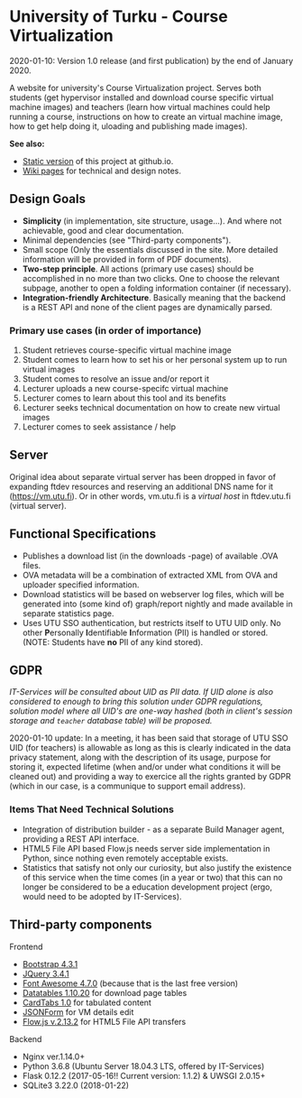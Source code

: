 # University of Turku - Course Virtualization

2020-01-10: Version 1.0 release (and first publication) by the end of January 2020.

A website for university's Course Virtualization project. Serves both students (get hypervisor installed and download course specific virtual machine images) and teachers (learn how virtual machines could help running a course, instructions on how to create an virtual machine image, how to get help doing it, uloading and publishing made images).

**See also:**

  * [Static version](https://jasata.github.io/utu-vm-site/html/) of this project at github.io.
  * [Wiki pages](https://github.com/Jasata/utu-vm-site/wiki) for technical and design notes.


## Design Goals

 - **Simplicity** (in implementation, site structure, usage...). And where not achievable, good and clear documentation.
 - Minimal dependencies (see "Third-party components").
 - Small scope (Only the essentials discussed in the site. More detailed information will be provided in form of PDF documents).
 - **Two-step principle**. All actions (primary use cases) should be accomplished in no more than two clicks. One to choose the relevant subpage, another to open a folding information container (if necessary).
 - **Integration-friendly Architecture**. Basically meaning that the backend is a REST API and none of the client pages are dynamically parsed.
 
### Primary use cases (in order of importance)
 1. Student retrieves course-specific virtual machine image
 2. Student comes to learn how to set his or her personal system up to run virtual images
 3. Student comes to resolve an issue and/or report it
 4. Lecturer uploads a new course-specifc virtual machine
 5. Lecturer comes to learn about this tool and its benefits
 6. Lecturer seeks technical documentation on how to create new virtual images
 7. Lecturer comes to seek assistance / help


## Server

Original idea about separate virtual server has been dropped in favor of expanding ftdev resources and reserving an additional DNS name for it (https://vm.utu.fi). Or in other words, vm.utu.fi is a *virtual host* in ftdev.utu.fi (virtual server).

## Functional Specifications

 - Publishes a download list (in the downloads -page) of available .OVA files.
 - OVA metadata will be a combination of extracted XML from OVA and uploader specified information.
 - Download statistics will be based on webserver log files, which will be generated into (some kind of) graph/report nightly and made available in separate statistics page.
 - Uses UTU SSO authentication, but restricts itself to UTU UID only. No other **P**ersonally **I**dentifiable **I**nformation (PII) is handled or stored. (NOTE: Students have **no** PII of any kind stored).

## GDPR

*IT-Services will be consulted about UID as PII data. If UID alone is also considered to enough to bring this solution under GDPR regulations, solution model where all UID's are one-way hashed (both in client's session storage and `teacher` database table) will be proposed.*

2020-01-10 update: In a meeting, it has been said that storage of UTU SSO UID (for teachers) is allowable as long as this is clearly indicated in the data privacy statement, along with the description of its usage, purpose for storing it, expected lifetime (when and/or under what conditions it will be cleaned out) and providing a way to exercice all the rights granted by GDPR (which in our case, is a communique to support email address).

### Items That Need Technical Solutions

 - Integration of distribution builder - as a separate Build Manager agent, providing a REST API interface.
 - HTML5 File API based Flow.js needs server side implementation in Python, since nothing even remotely acceptable exists.
 - Statistics that satisfy not only our curiosity, but also justify the existence of this service when the time comes (in a year or two) that this can no longer be considered to be a education development project (ergo, would need to be adopted by IT-Services).

## Third-party components

Frontend
 - [Bootstrap 4.3.1](https://getbootstrap.com/docs/4.3/getting-started/introduction/)
 - [JQuery 3.4.1](https://jquery.com/download/)
 - [Font Awesome 4.7.0](https://fontawesome.com/v4.7.0/) (because that is the last free version)
 - [Datatables 1.10.20](https://datatables.net/) for download page tables
 - [CardTabs 1.0](https://github.com/blekerfeld/CardTabs) for tabulated content
 - [JSONForm](https://github.com/jsonform/jsonform) for VM details edit
 - [Flow.js v.2.13.2](https://github.com/flowjs/flow.js/) for HTML5 File API transfers
 
Backend
 - Nginx ver.1.14.0+
 - Python 3.6.8 (Ubuntu Server 18.04.3 LTS, offered by IT-Services)
 - Flask 0.12.2 (2017-05-16!! Current version: 1.1.2) & UWSGI 2.0.15+
 - SQLite3 3.22.0 (2018-01-22)

